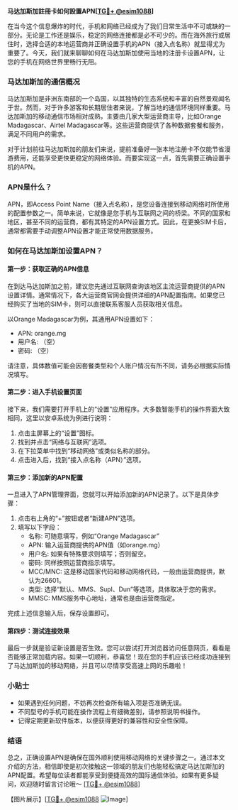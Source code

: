 **马达加斯加註冊卡如何設置APN[[TG💪+ @esim1088](https://t.me/s/esim1088)]**

在当今这个信息爆炸的时代，手机和网络已经成为了我们日常生活中不可或缺的一部分。无论是工作还是娱乐，稳定的网络连接都是必不可少的。而在海外旅行或居住时，选择合适的本地运营商并正确设置手机的APN（接入点名称）就显得尤为重要了。今天，我们就来聊聊如何在马达加斯加使用当地的注册卡设置APN，让您的手机在网络世界里畅行无阻。

### 马达加斯加的通信概况

马达加斯加是非洲东南部的一个岛国，以其独特的生态系统和丰富的自然景观闻名于世。然而，对于许多游客和长期居住者来说，了解当地的通信环境同样重要。马达加斯加的移动通信市场相对成熟，主要由几家大型运营商主导，比如Orange Madagascar、Airtel Madagascar等。这些运营商提供了各种数据套餐和服务，满足不同用户的需求。

对于计划前往马达加斯加的朋友们来说，提前准备好一张本地注册卡不仅能节省漫游费用，还能享受更快更稳定的网络体验。而要实现这一点，首先需要正确设置手机的APN。

### APN是什么？

APN，即Access Point Name（接入点名称），是您设备连接到移动网络时所使用的配置参数之一。简单来说，它就像是您手机与互联网之间的桥梁。不同的国家和地区，甚至不同的运营商，都有其特定的APN设置方式。因此，在更换SIM卡后，通常都需要手动调整APN设置才能正常使用数据服务。

### 如何在马达加斯加设置APN？

#### 第一步：获取正确的APN信息

在到达马达加斯加之前，建议您先通过互联网查询该地区主流运营商提供的APN设置详情。通常情况下，各大运营商官网会提供详细的APN配置指南。如果您已经购买了当地的SIM卡，则可以直接联系客服人员获取相关信息。

以Orange Madagascar为例，其通用APN设置如下：
- APN: orange.mg
- 用户名: （空）
- 密码: （空）

请注意，具体数值可能会因套餐类型和个人账户情况有所不同，请务必根据实际情况填写。

#### 第二步：进入手机设置页面

接下来，我们需要打开手机上的“设置”应用程序。大多数智能手机的操作界面大致相同，这里以安卓系统为例进行说明：

1. 点击主屏幕上的“设置”图标。
2. 找到并点击“网络与互联网”选项。
3. 在下拉菜单中找到“移动网络”或类似名称的部分。
4. 点击进入后，找到“接入点名称（APN）”选项。

#### 第三步：添加新的APN配置

一旦进入了APN管理界面，您就可以开始添加新的APN记录了。以下是具体步骤：

1. 点击右上角的“+”按钮或者“新建APN”选项。
2. 填写以下字段：
   - 名称: 可随意填写，例如“Orange Madagascar”
   - APN: 输入运营商提供的APN值（如orange.mg）
   - 用户名: 如果有特殊要求则填写；否则留空。
   - 密码: 同样按照运营商指示填写。
   - MCC/MNC: 这是移动国家代码和移动网络代码，一般由运营商提供，默认为26601。
   - 类型: 选择“默认、MMS、Supl、Dun”等选项，具体取决于您的需求。
   - MMSC: MMS服务中心地址，通常也是由运营商指定。

完成上述信息输入后，保存设置即可。

#### 第四步：测试连接效果

最后一步就是验证新设置是否生效。您可以尝试打开浏览器访问任意网页，看看是否能够正常加载内容。如果一切顺利，恭喜您！现在您的手机应该已经成功连接到了马达加斯加的移动网络，并且可以尽情享受高速上网的乐趣啦！

### 小贴士

- 如果遇到任何问题，不妨再次检查所有输入项是否准确无误。
- 不同型号的手机可能在操作流程上有细微差别，请参照说明书操作。
- 记得定期更新软件版本，以便获得更好的兼容性和安全性保障。

### 结语

总之，正确设置APN是确保在国外顺利使用移动网络的关键步骤之一。通过本文介绍的方法，相信即使是初次接触这一领域的朋友们也能轻松搞定马达加斯加的APN配置。希望每位读者都能享受到便捷高效的国际通信体验。如果有更多疑问，欢迎随时留言讨论哦～ [[TG💪+ @esim1088](https://t.me/s/esim1088)]

【图片展示】[[TG💪+ @esim1088](https://t.me/s/esim1088) ![Image](https://i.postimg.cc/4NQfJmqS/Snipaste-2025-05-13-00-14-12.png)]